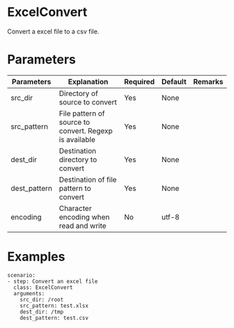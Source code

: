 # ExcelConvert
Convert a excel file to a csv file.

# Parameters
|Parameters|Explanation|Required|Default|Remarks|
|----------|-----------|--------|-------|-------|
|src_dir|Directory of source to convert|Yes|None||
|src_pattern|File pattern of source to convert. Regexp is available|Yes|None||
|dest_dir|Destination directory to convert|Yes|None|
|dest_pattern|Destination of file pattern to convert|Yes|None||
|encoding|Character encoding when read and write|No|utf-8||

# Examples
```
scenario:
- step: Convert an excel file
  class: ExcelConvert
  arguments:
    src_dir: /root
    src_pattern: test.xlsx
    dest_dir: /tmp
    dest_pattern: test.csv
```